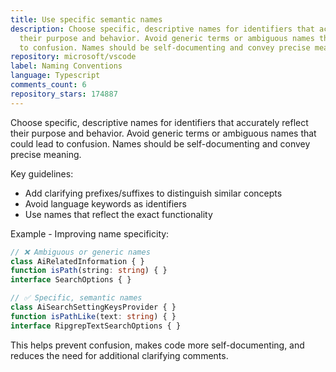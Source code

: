 ```yaml
---
title: Use specific semantic names
description: Choose specific, descriptive names for identifiers that accurately reflect
  their purpose and behavior. Avoid generic terms or ambiguous names that could lead
  to confusion. Names should be self-documenting and convey precise meaning.
repository: microsoft/vscode
label: Naming Conventions
language: Typescript
comments_count: 6
repository_stars: 174887
---
```


Choose specific, descriptive names for identifiers that accurately reflect their purpose and behavior. Avoid generic terms or ambiguous names that could lead to confusion. Names should be self-documenting and convey precise meaning.

Key guidelines:
- Add clarifying prefixes/suffixes to distinguish similar concepts
- Avoid language keywords as identifiers
- Use names that reflect the exact functionality

Example - Improving name specificity:

```typescript
// ❌ Ambiguous or generic names
class AiRelatedInformation { }
function isPath(string: string) { }
interface SearchOptions { }

// ✅ Specific, semantic names
class AiSearchSettingKeysProvider { }
function isPathLike(text: string) { }
interface RipgrepTextSearchOptions { }
```

This helps prevent confusion, makes code more self-documenting, and reduces the need for additional clarifying comments.